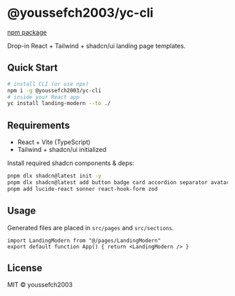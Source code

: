# @youssefch2003/yc-cli

[npm package](https://www.npmjs.com/package/@youssefch2003/yc-cli)

Drop-in React + Tailwind + shadcn/ui landing page templates.

## Quick Start
```bash
# install CLI (or use npx)
npm i -g @youssefch2003/yc-cli
# inside your React app
yc install landing-modern --to ./
```

## Requirements
- React + Vite (TypeScript)
- Tailwind + shadcn/ui initialized

Install required shadcn components & deps:
```bash
pnpm dlx shadcn@latest init -y
pnpm dlx shadcn@latest add button badge card accordion separator avatar sheet input textarea label checkbox form
pnpm add lucide-react sonner react-hook-form zod
```

## Usage
Generated files are placed in `src/pages` and `src/sections`.

```tsx
import LandingModern from "@/pages/LandingModern"
export default function App() { return <LandingModern /> }
```

## License
MIT © youssefch2003
